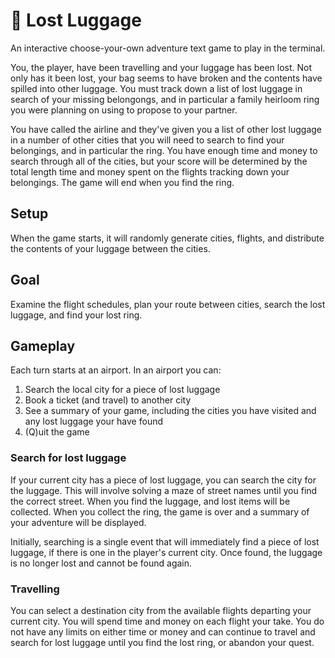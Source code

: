 # 🧳 Lost Luggage

An interactive choose-your-own adventure text game to play in the terminal.

You, the player, have been travelling and your luggage has been lost. Not only has it been lost, your bag seems to have broken and the contents have spilled into other luggage. You must track down a list of lost luggage in search of your missing belongongs, and in particular a family heirloom ring you were planning on using to propose to your partner.

You have called the airline and they've given you a list of other lost luggage in a number of other cities that you will need to search to find your belongings, and in particular the ring. You have enough time and money to search through all of the cities, but your score will be determined by the total length time and money spent on the flights tracking down your belongings. The game will end when you find the ring.

## Setup

When the game starts, it will randomly generate cities, flights, and distribute the contents of your luggage between the cities.

## Goal

Examine the flight schedules, plan your route between cities, search the lost luggage, and find your lost ring.

## Gameplay

Each turn starts at an airport. In an airport you can:

1. Search the local city for a piece of lost luggage
2. Book a ticket (and travel) to another city
3. See a summary of your game, including the cities you have visited and any lost luggage your have found
4. (Q)uit the game

### Search for lost luggage

If your current city has a piece of lost luggage, you can search the city for the luggage.
This will involve solving a maze of street names until you find the correct street.
When you find the luggage, and lost items will be collected.
When you collect the ring, the game is over and a summary of your adventure will be displayed.

Initially, searching is a single event that will immediately find a piece of lost luggage, if there is one in the player's current city. Once found, the luggage is no longer lost and cannot be found again.

### Travelling

You can select a destination city from the available flights departing your current city.
You will spend time and money on each flight your take.
You do not have any limits on either time or money and can continue to travel and search for lost luggage until you find the lost ring, or abandon your quest.

